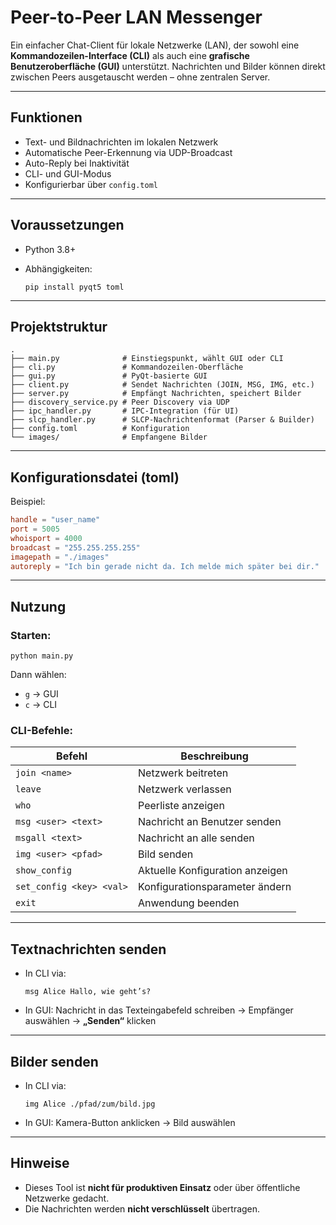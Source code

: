 # Peer-to-Peer LAN Messenger

Ein einfacher Chat-Client für lokale Netzwerke (LAN), der sowohl eine **Kommandozeilen-Interface (CLI)** als auch eine **grafische Benutzeroberfläche (GUI)** unterstützt. Nachrichten und Bilder können direkt zwischen Peers ausgetauscht werden – ohne zentralen Server.

---

## Funktionen

- Text- und Bildnachrichten im lokalen Netzwerk
- Automatische Peer-Erkennung via UDP-Broadcast
- Auto-Reply bei Inaktivität
- CLI- und GUI-Modus
- Konfigurierbar über `config.toml`

---

## Voraussetzungen

- Python 3.8+
- Abhängigkeiten:

  ```
  pip install pyqt5 toml
  ```

---

## Projektstruktur

```
.
├── main.py              # Einstiegspunkt, wählt GUI oder CLI
├── cli.py               # Kommandozeilen-Oberfläche
├── gui.py               # PyQt-basierte GUI
├── client.py            # Sendet Nachrichten (JOIN, MSG, IMG, etc.)
├── server.py            # Empfängt Nachrichten, speichert Bilder
├── discovery_service.py # Peer Discovery via UDP
├── ipc_handler.py       # IPC-Integration (für UI)
├── slcp_handler.py      # SLCP-Nachrichtenformat (Parser & Builder)
├── config.toml          # Konfiguration
└── images/              # Empfangene Bilder
```

---

##  Konfigurationsdatei (toml)

Beispiel:

```toml
handle = "user_name"
port = 5005
whoisport = 4000
broadcast = "255.255.255.255"
imagepath = "./images"
autoreply = "Ich bin gerade nicht da. Ich melde mich später bei dir."
```

---

## Nutzung

### Starten:

```
python main.py
```

Dann wählen:
- `g` → GUI
- `c` → CLI

### CLI-Befehle:

| Befehl             | Beschreibung                          |
|--------------------|----------------------------------------|
| `join <name>`      | Netzwerk beitreten                     |
| `leave`            | Netzwerk verlassen                     |
| `who`              | Peerliste anzeigen                     |
| `msg <user> <text>`| Nachricht an Benutzer senden           |
| `msgall <text>`    | Nachricht an alle senden               |
| `img <user> <pfad>`| Bild senden                            |
| `show_config`      | Aktuelle Konfiguration anzeigen        |
| `set_config <key> <val>` | Konfigurationsparameter ändern  |
| `exit`             | Anwendung beenden                      |

---

## Textnachrichten senden

- In CLI via:

  ```
  msg Alice Hallo, wie geht’s?
  ```

- In GUI: Nachricht in das Texteingabefeld schreiben → Empfänger auswählen → **„Senden“** klicken

---

## Bilder senden

- In CLI via:

  ```
  img Alice ./pfad/zum/bild.jpg
  ```

- In GUI: Kamera-Button anklicken → Bild auswählen

---

## Hinweise

- Dieses Tool ist **nicht für produktiven Einsatz** oder über öffentliche Netzwerke gedacht.
- Die Nachrichten werden **nicht verschlüsselt** übertragen.